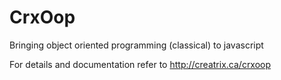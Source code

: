 # CrxOop
Bringing object oriented programming (classical) to javascript

For details and documentation refer to http://creatrix.ca/crxoop